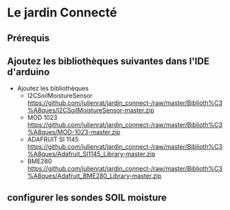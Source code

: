 # Le jardin Connecté

## Prérequis

## Ajoutez les bibliothèques suivantes dans l'IDE d'arduino
- Ajoutez les bibliothèques
	- I2CSoilMoistureSensor https://github.com/julienrat/jardin_connect-/raw/master/Biblioth%C3%A8ques/I2CSoilMoistureSensor-master.zip
	- MOD 1023 https://github.com/julienrat/jardin_connect-/raw/master/Biblioth%C3%A8ques/MOD-1023-master.zip
	- ADAFRUIT SI 1145 https://github.com/julienrat/jardin_connect-/raw/master/Biblioth%C3%A8ques/Adafruit_SI1145_Library-master.zip
	- BME280 https://github.com/julienrat/jardin_connect-/raw/master/Biblioth%C3%A8ques/Adafruit_BME280_Library-master.zip

## configurer les sondes SOIL moisture

